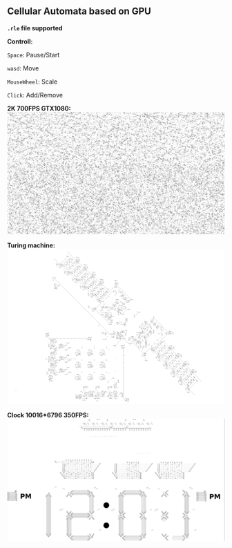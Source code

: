 ## Cellular Automata based on GPU

**`.rle` file supported**

**Controll:**

`Space`: Pause/Start

`wasd`: Move

`MouseWheel`: Scale

`Click`: Add/Remove

**2K 700FPS GTX1080:**
![](run.png)

**Turing machine:**
![](turing.png)

**Clock 10016*6796 350FPS:**
![](clock.png)